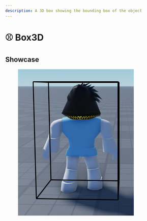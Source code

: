 ```yaml
---
description: A 3D box showing the bounding box of the object
---
```


# ⚾ Box3D

## Showcase

<figure><img src="../../.gitbook/assets/image_2023-03-20_204639462.png" alt=""><figcaption></figcaption></figure>
